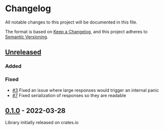# Changelog
All notable changes to this project will be documented in this file.

The format is based on [Keep a Changelog](https://keepachangelog.com/en/1.0.0/),
and this project adheres to [Semantic Versioning](https://semver.org/spec/v2.0.0.html).

## [Unreleased]

### Added
### Fixed
* [#3](https://github.com/quartiq/minireq/issues/3) Fixed an issue where large responses would trigger an internal panic
* [#7](https://github.com/quartiq/minireq/issues/7) Fixed serialization of responses so they are readable

## [0.1.0] - 2022-03-28

Library initially released on crates.io

[Unreleased]: https://github.com/quartiq/minireq/compare/v0.1.0...HEAD
[0.1.0]: https://github.com/quartiq/minireq/releases/tag/v0.1.0
